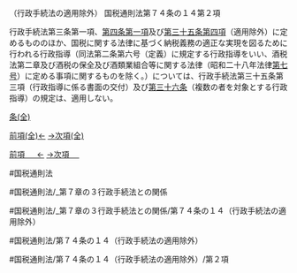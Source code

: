 （行政手続法の適用除外）
国税通則法第７４条の１４第２項

行政手続法第三条第一項、[第四条第一項](国税通則法＿＿＿＿＿第４条第１項)及び[第三十五条第四項](国税通則法＿＿＿＿＿第３５条第４項)（適用除外）に定めるもののほか、国税に関する法律に基づく納税義務の適正な実現を図るために行われる行政指導（同法第二条第六号（定義）に規定する行政指導をいい、酒税法第二章及び酒税の保全及び酒類業組合等に関する法律（昭和二十八年法律[第七号](国税通則法＿＿＿＿＿第７４条の１４第２項第７号)）に定める事項に関するものを除く。）については、行政手続法第三十五条第三項（行政指導に係る書面の交付）及び[第三十六条](国税通則法＿＿＿＿＿第３６条第１項)（複数の者を対象とする行政指導）の規定は、適用しない。

[条(全)](国税通則法＿＿＿＿＿第７４条の１４_.md)

[前項(全)←](国税通則法＿＿＿＿＿第７４条の１４第１項_.md)    [→次項(全)](国税通則法＿＿＿＿＿第７４条の１４第３項_.md)

[前項 　 ←](国税通則法＿＿＿＿＿第７４条の１４第１項.md)    [→次項 　 ](国税通則法＿＿＿＿＿第７４条の１４第３項.md)



#国税通則法

#国税通則法/_第７章の３行政手続法との関係

#国税通則法/_第７章の３行政手続法との関係/第７４条の１４（行政手続法の適用除外）

#国税通則法/第７４条の１４（行政手続法の適用除外）

#国税通則法/第７４条の１４（行政手続法の適用除外）/第２項

